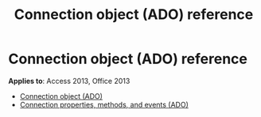 ﻿---
title: Connection object (ADO) reference
TOCTitle: Connection object (ADO)
ms:assetid: 817875e9-0970-4d26-8c35-6c6257279bd0
ms:mtpsurl: https://msdn.microsoft.com/library/JJ249556(v=office.15)
ms:contentKeyID: 48545950
ms.date: 09/18/2015
mtps_version: v=office.15
---

# Connection object (ADO) reference

**Applies to**: Access 2013, Office 2013

- [Connection object (ADO)](connection-object-ado.md)
- [Connection properties, methods, and events (ADO)](connection-properties-methods-and-events-ado.md)

